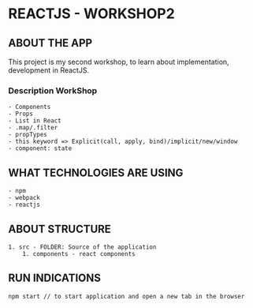 # REACTJS - WORKSHOP2

## ABOUT THE APP
This project is my second workshop, to learn about implementation, development in ReactJS.

### Description WorkShop 
```
- Components
- Props
- List in React
- .map/.filter
- propTypes
- this keyword => Explicit(call, apply, bind)/implicit/new/window
- component: state
```

## WHAT TECHNOLOGIES ARE USING
```
- npm
- webpack
- reactjs 
```

## ABOUT STRUCTURE
```
1. src - FOLDER: Source of the application
    1. components - react components
```
## RUN INDICATIONS
```
npm start // to start application and open a new tab in the browser
```
